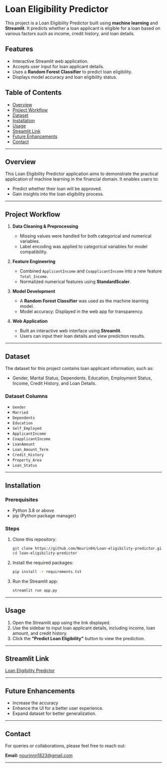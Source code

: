 
# Loan Eligibility Predictor

This project is a Loan Eligibility Predictor built using **machine learning** and **Streamlit**. It predicts whether a loan applicant is eligible for a loan based on various factors such as income, credit history, and loan details.  

## Features
- Interactive Streamlit web application.
- Accepts user input for loan applicant details.
- Uses a **Random Forest Classifier** to predict loan eligibility.
- Displays model accuracy and loan eligibility status.

## Table of Contents
- [Overview](#overview)
- [Project Workflow](#project-workflow)
- [Dataset](#dataset)
- [Installation](#installation)
- [Usage](#usage)
- [Streamlit Link](#streamlit-link)
- [Future Enhancements](#future-enhancements)
- [Contact](#contact)

---

## Overview
This Loan Eligibility Predictor application aims to demonstrate the practical application of machine learning in the financial domain. It enables users to:
- Predict whether their loan will be approved.
- Gain insights into the loan eligibility process.

---

## Project Workflow
1. **Data Cleaning & Preprocessing**  
   - Missing values were handled for both categorical and numerical variables.
   - Label encoding was applied to categorical variables for model compatibility.  

2. **Feature Engineering**  
   - Combined `ApplicantIncome` and `CoapplicantIncome` into a new feature `Total_Income`.
   - Normalized numerical features using **StandardScaler**.  

3. **Model Development**  
   - A **Random Forest Classifier** was used as the machine learning model.
   - Model accuracy: Displayed in the web app for transparency.  

4. **Web Application**  
   - Built an interactive web interface using **Streamlit**.
   - Users can input their loan details and view prediction results.

---

## Dataset
The dataset for this project contains loan applicant information, such as:
- Gender, Marital Status, Dependents, Education, Employment Status, Income, Credit History, and Loan Details.

### Dataset Columns
- `Gender`  
- `Married`  
- `Dependents`  
- `Education`  
- `Self_Employed`  
- `ApplicantIncome`  
- `CoapplicantIncome`  
- `LoanAmount`  
- `Loan_Amount_Term`  
- `Credit_History`  
- `Property_Area`  
- `Loan_Status`  
 

---

## Installation
### Prerequisites
- Python 3.8 or above
- pip (Python package manager)

### Steps
1. Clone this repository:  
   ```bash
   git clone https://github.com/Nourin04/Loan-eligibility-predictor.git
   cd loan-eligibility-predictor
   ```

2. Install the required packages:  
   ```bash
   pip install -r requirements.txt
   ```

3. Run the Streamlit app:  
   ```bash
   streamlit run app.py
   ```

---

## Usage
1. Open the Streamlit app using the link displayed.  
2. Use the sidebar to input loan applicant details, including income, loan amount, and credit history.  
3. Click the **"Predict Loan Eligibility"** button to view the prediction.  

---

## Streamlit Link
[Loan Eligibility Predictor](https://63vg5ogruyh9xspmayv6fj.streamlit.app/)


---

## Future Enhancements
- Increase the accuracy
- Enhance the UI for a better user experience.
- Expand dataset for better generalization.  

---

## Contact
For queries or collaborations, please feel free to reach out:  

**Email:** nourinnn1823@gmail.com  


--- 


